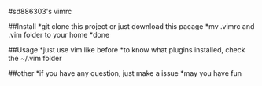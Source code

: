 #sd886303's vimrc

##Install
*git clone this project or just download this pacage
*mv .vimrc and .vim folder to your home
*done

##Usage
*just use vim like before
*to know what plugins installed, check the ~/.vim folder 

##other
*if you have any question, just make a issue
*may you have fun

